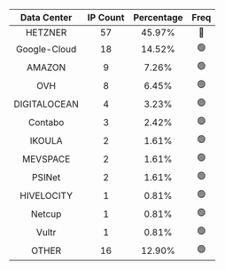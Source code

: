 | Data Center | IP Count | Percentage | Freq |
|:------------:|:--------:|:-----------:|:-----:|
| HETZNER | 57 | 45.97% | 🔴 |
| Google-Cloud | 18 | 14.52% | 🟢 |
| AMAZON | 9 | 7.26% | 🟢 |
| OVH | 8 | 6.45% | 🟢 |
| DIGITALOCEAN | 4 | 3.23% | 🟢 |
| Contabo | 3 | 2.42% | 🟢 |
| IKOULA | 2 | 1.61% | 🟢 |
| MEVSPACE | 2 | 1.61% | 🟢 |
| PSINet | 2 | 1.61% | 🟢 |
| HIVELOCITY | 1 | 0.81% | 🟢 |
| Netcup | 1 | 0.81% | 🟢 |
| Vultr | 1 | 0.81% | 🟢 |
| OTHER | 16 | 12.90% | 🟢 |